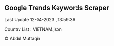 

## Google Trends Keywords Scraper 
 
Last Update 12-04-2023 , 13:59:36

Country List :
VIETNAM.json



© Abdul Muttaqin 

